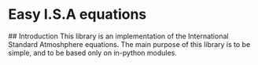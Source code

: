 # Easy I.S.A equations
## Introduction
This library is an implementation of the International Standard Atmoshphere equations.
The main purpose of this library is to be simple, and to be based only on in-python modules.